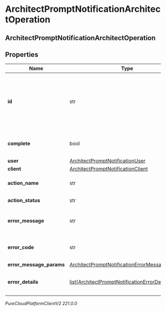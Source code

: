 # ArchitectPromptNotificationArchitectOperation

## ArchitectPromptNotificationArchitectOperation

## Properties

|Name | Type | Description | Notes|
|------------ | ------------- | ------------- | -------------|
| **id** | str | A unique identifier for this operation, as generated by the initiating client | [optional] |
| **complete** | bool | Indicates if the operation is complete | [optional] |
| **user** | [ArchitectPromptNotificationUser](ArchitectPromptNotificationUser) |  | [optional] |
| **client** | [ArchitectPromptNotificationClient](ArchitectPromptNotificationClient) |  | [optional] |
| **action_name** | str | The action being performed | [optional] |
| **action_status** | str | The action status | [optional] |
| **error_message** | str | The error message, if the action failed | [optional] |
| **error_code** | str | The error code, if the action failed | [optional] |
| **error_message_params** | [ArchitectPromptNotificationErrorMessageParams](ArchitectPromptNotificationErrorMessageParams) |  | [optional] |
| **error_details** | [list[ArchitectPromptNotificationErrorDetail]](ArchitectPromptNotificationErrorDetail) | The error details, if the action failed | [optional] |



_PureCloudPlatformClientV2 221.0.0_

